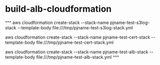 # build-alb-cloudformation

^^^
aws cloudformation create-stack --stack-name pjname-test-s3log-stack --template-body file:///tmp/pjname-test-s3log-stack.yml

aws cloudformation create-stack --stack-name pjname-test-cert-stack --template-body file:///tmp/pjname-test-cert-stack.yml 

aws cloudformation create-stack --stack-name pjname-test-alb-stack --template-body file:///tmp/pjname-test-alb-stack.yml 
^^^
